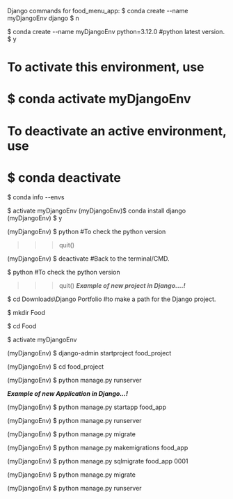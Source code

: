 Django commands for food_menu_app:
$ conda create --name myDjangoEnv django
$ n

$ conda create --name myDjangoEnv python=3.12.0
#python latest version.
$ y

# To activate this environment, use
#     $ conda activate myDjangoEnv
# To deactivate an active environment, use
#     $ conda deactivate

$ conda info --envs

$ activate myDjangoEnv
(myDjangoEnv)$ conda install django
(myDjangoEnv) $ y

(myDjangoEnv) $ python         #To check the python version
>>>quit()

(myDjangoEnv) $ deactivate    #Back to the terminal/CMD.

$ python
#To check the python version
>>>quit()
***Example of new project in Django....!***

$ cd Downloads\Django Portfolio
#to make a path for the Django project.

$ mkdir Food

$ cd Food

$ activate myDjangoEnv

(myDjangoEnv) $ django-admin startproject food_project

(myDjangoEnv) $ cd food_project

(myDjangoEnv) $ python manage.py runserver

***Example of new Application in Django...!***

(myDjangoEnv) $ python manage.py startapp food_app

(myDjangoEnv) $ python manage.py runserver

(myDjangoEnv) $ python manage.py migrate

(myDjangoEnv) $ python manage.py makemigrations food_app

(myDjangoEnv) $ python manage.py sqlmigrate food_app 0001

(myDjangoEnv) $ python manage.py migrate

(myDjangoEnv) $ python manage.py runserver
